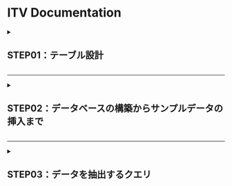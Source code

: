 # ITV Documentation

<details>
<summary><h2>STEP01：テーブル設計</h2></summary>　　


<h3>テーブル：programs</h3>

|カラム名|データ型|NULL|キー|初期値|AUTO INCREMENT|
| ---- | ---- | ---- | ---- | ---- | ---- |
| id | BIGINT |  | PRIMARY |  | YES |
| title | VACHAR(255) |  |  |  |  |
| description | TEXT |  |  |  |  |

<h3>テーブル：genres</h3>

|カラム名|データ型|NULL|キー|初期値|AUTO INCREMENT|
| ---- | ---- | ---- | ---- | ---- | ---- |
| id | INT |  | PRIMARY |  | YES |
| name | VACHAR(255) |  |  |  |  |

`ユニークキー制約：nameに対して設定`  

<h3>テーブル：program_genres</h3>

|カラム名|データ型|NULL|キー|初期値|AUTO INCREMENT|
| ---- | ---- | ---- | ---- | ---- | ---- |
| program_id | BIGINT |  | INDEX |  |  |
| genre_id | INT |  | INDEX |  | YES |

`ユニークキー制約：program_idとgenre_idの複合ユニークキーを設定`  
`外部キー制約：program_idはprogramsテーブルのidカラムを参照`  
`外部キー制約：genre_idはgenresテーブルのidカラムを参照`  

<h3>テーブル：channels</h3>

|カラム名|データ型|NULL|キー|初期値|AUTO INCREMENT|
| ---- | ---- | ---- | ---- | ---- | ---- |
| id | INT |  | PRIMARY |  | YES |
| name | VACHAR(255) |  |  |  |  |

`ユニークキー制約：nameに対して設定`  

<h3>テーブル：programs_seasons</h3>

|カラム名|データ型|NULL|キー|初期値|AUTO INCREMENT|
| ---- | ---- | ---- | ---- | ---- | ---- |
| id | BIGINT |  | PRIMARY |  | YES |
| program_id | BIGINT |  |  | INDEX |  |
| season_number | INT | YES |  |  |  |

`ユニークキー制約：season_numberとprogram_idの複合ユニークキーを設定`  
`外部キー制約：program_idはprogramsテーブルのidカラムを参照`  

<h3>テーブル：episodes</h3>

|カラム名|データ型|NULL|キー|初期値|AUTO INCREMENT|
| ---- | ---- | ---- | ---- | ---- | ---- |
| id | BIGINT |  | PRIMARY |  | YES |
| episode_number | INT | YES |  |  |  |
| title | VACHAR(255) |  |  |  |  |
| description | TEXT |  |  |  |  |
| duration | INT |  |  |  |  |
| release_date | DATE |  |  |  |  |
| views | BIGINT |  |  | 0 |  |
| program_seasons_id | BIGINT |  | INDEX |  |  |

`ユニークキー制約：episode_numberとprogram_seasons_idの複合ユニークキーを設定`  
`外部キー制約：program_seasons_idはprograms_seasonsテーブルのidカラムを参照`  


<h3>テーブル：program_slots</h3>

|カラム名|データ型|NULL|キー|初期値|AUTO INCREMENT|
| ---- | ---- | ---- | ---- | ---- | ---- |
| id | INT |  | PRIMARY |  | YES |
| start_time | DATETIME |  |  |  |  |
| end_time  | DATETIME |  |  |  |  |
| channel_id | INT |  |  |  |  |
| episode_id | BIGINT |  | INDEX |  |  |
| views | BIGINT |  |  | 0 |  |

`ユニークキー制約：start_timeとend_timeとchannel_idの複合ユニークキーを設定`  
`外部キー制約：channel_idはchannelsテーブルのidカラムを参照`  
`外部キー制約：episode_idはepisodesテーブルのidカラムを参照`  

</details>

---

<details>
<summary><h2>STEP02：データベースの構築からサンプルデータの挿入まで</h2></summary>　　

### データベースの構築 

1. 現在のディレクトリから`docker-compose.yml`がある階層に移動します。  
2. コンテナの構築・起動をします。  
`docker compose up -d` 
3. コンテナに接続します。  
`docker compose exec db bash`  
4. MySQLに接続します。  
`mysql -u [username] -p`  
5. `docker-compose.yml`の記述によって、データベース(`internet_tv`)が作成されていることを確認します。  
`SHOW DATABASES;`  

### テーブルの作成

MySQLに接続した状態で`itv_create-table.sql`を実行しテーブルを作成します。  
`source /internet-tv/setup-sql/itv_create-table.sql` 

### サンプルデータの挿入

MySQLに接続した状態で`itv_create-table.sql`を実行しサンプルデータを挿入します。  
`source /internet-tv/setup-sql/itv_insert-data.sql` 

</details>

---

<details>
<summary><h2>STEP03：データを抽出するクエリ</h2></summary>　　

### エピソード視聴数トップ3のエピソードタイトルと視聴数を取得する。
```mysql
SELECT title, views
FROM episodes
ORDER BY views DESC
LIMIT 3;
```

### エピソード視聴数トップ3の番組タイトル、シーズン数、エピソード数、エピソードタイトル、視聴数を取得する。
```mysql
SELECT
  p.title AS program_title,
  ps.season_number  AS season_number, 
  e.episode_number AS episode_number,
  e.title AS episode_title,
  e.views  AS viwes
FROM episodes e
JOIN programs_seasons ps ON e.program_season_id = ps.id
JOIN programs p ON ps.program_id = p.id
ORDER BY views DESC
LIMIT 3;
```

### 本日放送される全ての番組に対して、チャンネル名、放送開始時刻(日付+時間)、放送終了時刻、シーズン数、エピソード数、エピソードタイトル、エピソード詳細を取得する。
```mysql
SELECT 
  c.name AS channel_name, 
  psl.start_time, 
  psl.end_time, 
  ps.season_number, 
  e.episode_number,
  e.title AS episode_title, 
  e.description AS episode_description
FROM program_slots psl
JOIN channels c ON psl.channel_id = c.id
JOIN episodes e ON psl.episode_id = e.id
JOIN programs_seasons ps ON e.program_season_id = ps.id
WHERE psl.start_time BETWEEN '2023-01-01 00:00:00' AND '2023-01-01 23:59:59'
ORDER BY psl.start_time;
```

### `Channel A`に対して、放送開始時刻、放送終了時刻、シーズン数、エピソード数、エピソードタイトル、エピソード詳細を本日から一週間分取得する。
```mysql
SELECT
  psl.start_time, 
  psl.end_time, 
  ps.season_number, 
  e.episode_number,
  e.title AS episode_title, 
  e.description AS episode_description
FROM program_slots psl
JOIN channels c ON psl.channel_id = c.id
JOIN episodes e ON psl.episode_id = e.id
JOIN programs_seasons ps ON e.program_season_id = ps.id
WHERE c.name = 'Channel A' AND psl.start_time BETWEEN '2023-01-01 00:00:00' AND '2023-01-07 23:59:59'
ORDER BY psl.start_time
```

### 直近一週間に放送された番組の中で、エピソード視聴数合計トップ2の番組に対して、番組タイトル、視聴数を取得する。
```mysql
SELECT
  p.title AS program_title,
  SUM(psl.views) AS total_views 
FROM program_slots psl
JOIN episodes e ON psl.episode_id = e.id
JOIN programs_seasons ps ON e.program_season_id = ps.id
JOIN programs p ON ps.program_id = p.id
WHERE psl.start_time BETWEEN '2023-01-01 00:00:00' AND '2023-01-07 23:59:59'
GROUP BY p.id
ORDER BY total_views DESC
LIMIT 2;
```

<!-- ### 番組の視聴数ランキングはエピソードの平均視聴数ランキングとします。ジャンルごとに視聴数トップの番組に対して、ジャンル名、番組タイトル、エピソード平均視聴数を取得する。
```mysql

SELECT g.name, avg_gi.top_episode_views
FROM genres g
JOIN (
  SELECT pg.genre_id, MAX(avg.avg_episode_views) AS top_episode_views
  FROM program_genres pg
  JOIN genres g ON pg.genre_id = g.id
  JOIN (
    SELECT 
      AVG(e.views) AS avg_episode_views,
      ps.program_id AS program_id
    FROM episodes e
    JOIN programs_seasons ps ON e.program_season_id = ps.id
    GROUP BY ps.program_id
    ORDER BY avg_episode_views DESC) avg
  ON pg.program_id = avg.program_id
  GROUP BY pg.genre_id) avg_gi
ON g.id = avg_gi.genre_id;
``` -->

</details>



